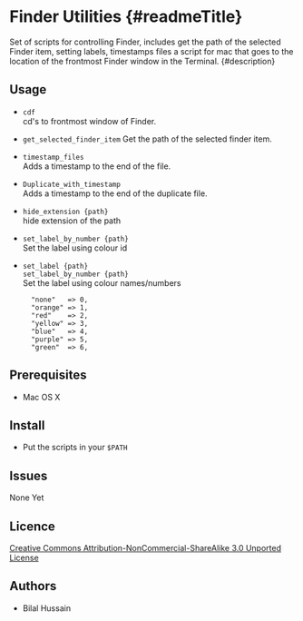 Finder Utilities {#readmeTitle}
================
Set of scripts for controlling Finder, includes get the path of the selected Finder item, setting labels, timestamps files a script for mac that goes to the location of the frontmost Finder window in the Terminal.
{#description}

Usage
-----
* `cdf`  
cd's to frontmost window of Finder.  
* `get_selected_finder_item` 
Get the path of the selected finder item.
* `timestamp_files`  
Adds a timestamp to the end of the file.
* `Duplicate_with_timestamp`  
Adds a timestamp to the end of the duplicate file.
* `hide_extension {path}`  
hide extension of the path
* `set_label_by_number {path}`  
Set the label using colour id 
* `set_label {path}`  
`set_label_by_number {path}`  
Set the label using colour names/numbers

		"none"   => 0,
		"orange" => 1,
		"red"    => 2,
		"yellow" => 3,
		"blue"   => 4,
		"purple" => 5,
		"green"  => 6,


Prerequisites
-------------
* Mac OS X

Install 
-------
* Put the scripts in your `$PATH`

Issues
------
None Yet

Licence
-------
[Creative Commons Attribution-NonCommercial-ShareAlike 3.0 Unported License](http://creativecommons.org/licenses/by-nc-sa/3.0/ "Full details")

Authors
-------
* Bilal Hussain